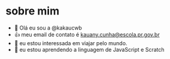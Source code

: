 # sobre mim

- 👋 Olá eu sou a @kakaucwb
- 👍 meu email de contato é kauany.cunha@escola.pr.gov.br
- 👀 eu estou interessada em viajar pelo mundo.
- 🌱 eu estou aprendendo a linguagem de JavaScript e Scratch
